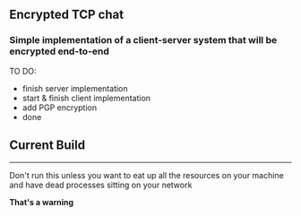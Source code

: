 ## Encrypted TCP chat
### Simple implementation of a client-server system that will be encrypted end-to-end

TO DO:
- finish server implementation
- start & finish client implementation
- add PGP encryption
- done

## Current Build

---

Don't run this unless you want to eat up all the resources on your machine and have dead processes sitting on your network

**That's a warning**
